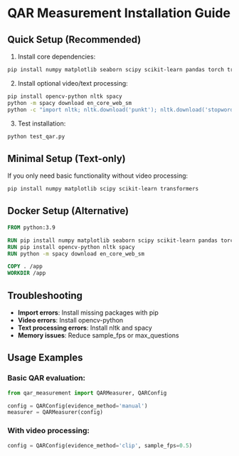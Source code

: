 
# QAR Measurement Installation Guide

## Quick Setup (Recommended)

1. Install core dependencies:
```bash
pip install numpy matplotlib seaborn scipy scikit-learn pandas torch transformers
```

2. Install optional video/text processing:
```bash
pip install opencv-python nltk spacy
python -m spacy download en_core_web_sm
python -c "import nltk; nltk.download('punkt'); nltk.download('stopwords')"
```

3. Test installation:
```bash
python test_qar.py
```

## Minimal Setup (Text-only)

If you only need basic functionality without video processing:

```bash
pip install numpy matplotlib scipy scikit-learn transformers
```

## Docker Setup (Alternative)

```dockerfile
FROM python:3.9

RUN pip install numpy matplotlib seaborn scipy scikit-learn pandas torch transformers
RUN pip install opencv-python nltk spacy
RUN python -m spacy download en_core_web_sm

COPY . /app
WORKDIR /app
```

## Troubleshooting

- **Import errors**: Install missing packages with pip
- **Video errors**: Install opencv-python
- **Text processing errors**: Install nltk and spacy
- **Memory issues**: Reduce sample_fps or max_questions

## Usage Examples

### Basic QAR evaluation:
```python
from qar_measurement import QARMeasurer, QARConfig

config = QARConfig(evidence_method='manual')
measurer = QARMeasurer(config)
```

### With video processing:
```python
config = QARConfig(evidence_method='clip', sample_fps=0.5)
```
